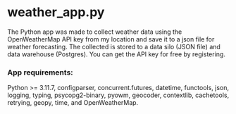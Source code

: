 # weather_app.py
The Python app was made to collect weather data using the OpenWeatherMap API key from my location and save it to a json file for weather forecasting. The collected is stored to a data silo (JSON file) and data warehouse (Postgres). You can get the API key for free by registering.

### App requirements:
Python >= 3.11.7, configparser, concurrent.futures, datetime, functools, json, logging, typing, psycopg2-binary, pyowm, geocoder, contextlib, cachetools, retrying, geopy, time, and OpenWeatherMap.
